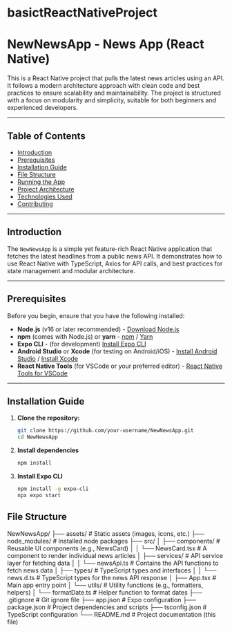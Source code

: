 # basictReactNativeProject
# NewNewsApp - News App (React Native)

This is a React Native project that pulls the latest news articles using an API. It follows a modern architecture approach with clean code and best practices to ensure scalability and maintainability. The project is structured with a focus on modularity and simplicity, suitable for both beginners and experienced developers.

---

## Table of Contents

- [Introduction](#introduction)
- [Prerequisites](#prerequisites)
- [Installation Guide](#installation-guide)
- [File Structure](#file-structure)
- [Running the App](#running-the-app)
- [Project Architecture](#project-architecture)
- [Technologies Used](#technologies-used)
- [Contributing](#contributing)

---

## Introduction

The `NewNewsApp` is a simple yet feature-rich React Native application that fetches the latest headlines from a public news API. It demonstrates how to use React Native with TypeScript, Axios for API calls, and best practices for state management and modular architecture.

---

## Prerequisites

Before you begin, ensure that you have the following installed:

- **Node.js** (v16 or later recommended) - [Download Node.js](https://nodejs.org/)
- **npm** (comes with Node.js) or **yarn** - [npm](https://www.npmjs.com/) / [Yarn](https://yarnpkg.com/)
- **Expo CLI** - (for development) [Install Expo CLI](https://docs.expo.dev/get-started/installation/)
- **Android Studio** or **Xcode** (for testing on Android/iOS) - [Install Android Studio](https://developer.android.com/studio) / [Install Xcode](https://developer.apple.com/xcode/)
- **React Native Tools** (for VSCode or your preferred editor) - [React Native Tools for VSCode](https://marketplace.visualstudio.com/items?itemName=msjsdiag.vscode-react-native)

---

## Installation Guide

1. **Clone the repository:**

   ```bash
   git clone https://github.com/your-username/NewNewsApp.git
   cd NewNewsApp

2. **Install dependencies**
    ```bash
   npm install
    
3. **Install Expo CLI**
    ```bash
   npm install -g expo-cli
   npx expo start


## File Structure
NewNewsApp/
├── assets/                        # Static assets (images, icons, etc.)
├── node_modules/                  # Installed node packages
├── src/
│   ├── components/                # Reusable UI components (e.g., NewsCard)
│   │   └── NewsCard.tsx           # A component to render individual news articles
│   ├── services/                  # API service layer for fetching data
│   │   └── newsApi.ts             # Contains the API functions to fetch news data
│   ├── types/                     # TypeScript types and interfaces
│   │   └── news.d.ts              # TypeScript types for the news API response
│   ├── App.tsx                    # Main app entry point
│   └── utils/                     # Utility functions (e.g., formatters, helpers)
│       └── formatDate.ts          # Helper function to format dates
├── .gitignore                     # Git ignore file
├── app.json                        # Expo configuration
├── package.json                   # Project dependencies and scripts
├── tsconfig.json                  # TypeScript configuration
└── README.md                      # Project documentation (this file)
